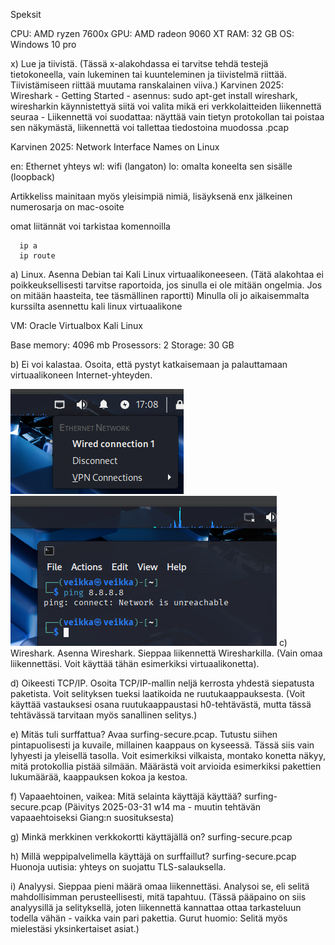 Speksit

CPU: AMD ryzen 7600x 
GPU: AMD radeon 9060 XT 
RAM: 32 GB 
OS: Windows 10 pro


   x) Lue ja tiivistä. (Tässä x-alakohdassa ei tarvitse tehdä testejä tietokoneella, vain lukeminen tai kuunteleminen ja tiivistelmä riittää. Tiivistämiseen riittää muutama ranskalainen viiva.)
        Karvinen 2025: Wireshark - Getting Started
         - asennus:  sudo apt-get install wireshark, wiresharkin käynnistettyä siitä voi valita mikä eri verkkolaitteiden liikennettä seuraa
         - Liikennettä voi suodattaa: näyttää vain tietyn protokollan tai poistaa sen näkymästä, liikennettä voi tallettaa tiedostoina muodossa .pcap
        
Karvinen 2025: Network Interface Names on Linux

en: Ethernet yhteys
wl: wifi (langaton)
lo: omalta koneelta sen sisälle (loopback)

Artikkeliss mainitaan myös yleisimpiä nimiä, lisäyksenä enx jälkeinen numerosarja on mac-osoite

omat liitännät voi tarkistaa komennoilla

      ip a
      ip route

        
   a) Linux. Asenna Debian tai Kali Linux virtuaalikoneeseen. (Tätä alakohtaa ei poikkeuksellisesti tarvitse raportoida, jos sinulla ei ole mitään ongelmia. Jos on mitään haasteita, tee täsmällinen raportti)
   Minulla oli jo aikaisemmalta kurssilta asennettu kali linux virtuaalikone

   VM: Oracle Virtualbox Kali Linux

   Base memory: 4096 mb 
   Prosessors: 2 
   Storage: 30 GB
   
   b) Ei voi kalastaa. Osoita, että pystyt katkaisemaan ja palauttamaan virtuaalikoneen Internet-yhteyden.

   ![image](nettikatkaisu.png)
   ![image](pingtest.png)
  c) Wireshark. Asenna Wireshark. Sieppaa liikennettä Wiresharkilla. (Vain omaa liikennettäsi. Voit käyttää tähän esimerkiksi virtuaalikonetta).
  
  d) Oikeesti TCP/IP. Osoita TCP/IP-mallin neljä kerrosta yhdestä siepatusta paketista. Voit selityksen tueksi laatikoida ne ruutukaappauksesta. (Voit käyttää 
  vastauksesi osana ruutukaappaustasi h0-tehtävästä, mutta tässä tehtävässä tarvitaan myös sanallinen selitys.)
  
  e) Mitäs tuli surffattua? Avaa surfing-secure.pcap. Tutustu siihen pintapuolisesti ja kuvaile, millainen kaappaus on kyseessä. Tässä siis vain lyhyesti ja yleisellä tasolla. Voit esimerkiksi vilkaista, montako konetta näkyy, mitä protokollia pistää silmään. Määrästä voit arvioida esimerkiksi pakettien lukumäärää, kaappauksen kokoa ja kestoa.
  
  f) Vapaaehtoinen, vaikea: Mitä selainta käyttäjä käyttää? surfing-secure.pcap (Päivitys 2025-03-31 w14 ma - muutin tehtävän vapaaehtoiseksi Giang:n suosituksesta)
  
  g) Minkä merkkinen verkkokortti käyttäjällä on? surfing-secure.pcap
  
   h) Millä weppipalvelimella käyttäjä on surffaillut? surfing-secure.pcap
        Huonoja uutisia: yhteys on suojattu TLS-salauksella.

        
  i) Analyysi. Sieppaa pieni määrä omaa liikennettäsi. Analysoi se, eli selitä mahdollisimman perusteellisesti, mitä tapahtuu. (Tässä pääpaino on siis analyysillä ja selityksellä, joten liikennettä kannattaa ottaa tarkasteluun todella vähän - vaikka vain pari pakettia. Gurut huomio: Selitä myös mielestäsi yksinkertaiset asiat.)
